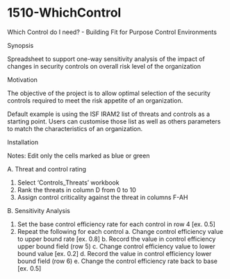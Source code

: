 # 1510-WhichControl
Which Control do I need? - Building Fit for Purpose Control Environments

Synopsis

Spreadsheet to support one-way sensitivity analysis of the impact of changes in security controls on overall risk level of the organization

Motivation

The objective of the project is to allow optimal selection of the security controls required to meet the risk appetite of an organization.

Default example is using the ISF IRAM2 list of threats and controls as a starting point. Users can customise those list as well as others parameters to match the characteristics of an organization.

Installation

Notes: Edit only the cells marked as blue or green

A. Threat and control rating
1. Select ‘Controls_Threats’ workbook
2. Rank the threats in column D from 0 to 10
3. Assign control criticality against the threat in columns F-AH

B. Sensitivity Analysis
1. Set the base control efficiency rate for each control in row 4 [ex. 0.5]
2. Repeat the following for each control
a. Change control efficiency value to upper bound rate [ex. 0.8]
b. Record the value in control efficiency upper bound field (row 5)
c. Change control efficiency value to lower bound value [ex. 0.2]
d. Record the value in control efficiency lower bound field (row 6)
e. Change the control efficiency rate back to base [ex. 0.5]
